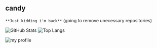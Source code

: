 ## candy
`**Just kidding i'm back**`
(going to remove unecessary repositories)

![GitHub Stats](https://github-readme-stats.vercel.app/api?username=realcandyuwu&theme=light&show_icons=true)
![Top Langs](https://github-readme-stats.vercel.app/api/top-langs/?username=realcandyuwu&theme=light)

<!---
zoccorus/zoccorus is a ✨ special ✨ repository because its `README.md` (this file) appears on your GitHub profile.
You can click the Preview link to take a look at your changes.
--->

![my profile](https://raw.githubusercontent.com/realcandyuwu/realcandyuwu/refs/heads/main/Screenshot_2024-11-17-17-03-13-796_com.tapblaze.pizzabusiness.jpg)
